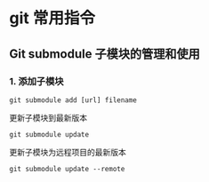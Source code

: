 # git 常用指令

## Git submodule 子模块的管理和使用

### 1. 添加子模块
```shell
git submodule add [url] filename
```

更新子模块到最新版本

```
git submodule update
```

更新子模块为远程项目的最新版本

```
git submodule update --remote
```
